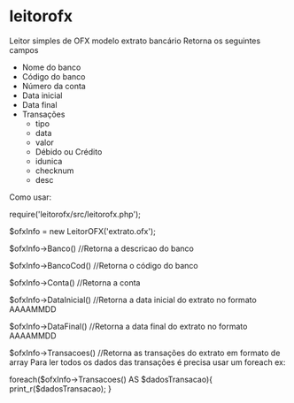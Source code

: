 # leitorofx

Leitor simples de OFX modelo extrato bancário
Retorna os seguintes campos

- Nome do banco
- Código do banco
- Número da conta
- Data inicial
- Data final
- Transações
  - tipo
  - data
  - valor
  - Débido ou Crédito
  - idunica
  - checknum
  - desc
  
Como usar:

require('leitorofx/src/leitorofx.php');

$ofxInfo = new LeitorOFX('extrato.ofx');

$ofxInfo->Banco() //Retorna a descricao do banco

$ofxInfo->BancoCod() //Retorna o código do banco

$ofxInfo->Conta() //Retorna a conta

$ofxInfo->DataInicial() //Retorna a data inicial do extrato no formato AAAAMMDD

$ofxInfo->DataFinal() //Retorna a data final do extrato no formato AAAAMMDD
    
$ofxInfo->Transacoes() //Retorna as transações do extrato em formato de array
Para ler todos os dados das transações é precisa usar um foreach ex:

foreach($ofxInfo->Transacoes() AS $dadosTransacao){
  print_r($dadosTransacao);
}
